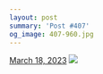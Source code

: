 ```yaml
---
layout: post
summary: 'Post #407'
og_image: 407-960.jpg
---
```


<p>
  <time>
    <a href="/407">March 18, 2023</a>
  </time>
  <a href="/407">
    <img src="{{ site.assets_url }}/407-480.jpg" srcset="{{ site.assets_url }}/407-240.jpg 240w, {{ site.assets_url }}/407-480.jpg 480w, {{ site.assets_url }}/407-720.jpg 720w, {{ site.assets_url }}/407-960.jpg 960w" sizes="(min-width: 700px) 50vw, calc(100vw - 2rem)" />
  </a>
</p>
